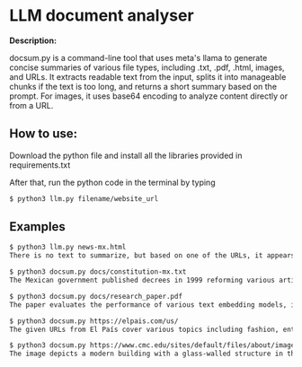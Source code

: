 # LLM document analyser

**Description:** 

docsum.py is a command-line tool that uses meta's llama to generate concise summaries of various file types, including .txt, .pdf, .html, images, and URLs. It extracts readable text from the input, splits it into manageable chunks if the text is too long, and returns a short summary based on the prompt. For images, it uses base64 encoding to analyze content directly or from a URL.

## How to use:
Download the python file and install all the libraries provided in requirements.txt

After that, run the python code in the terminal by typing 

```bash
$ python3 llm.py filename/website_url

```


## Examples

```bash
$ python3 llm.py news-mx.html
There is no text to summarize, but based on one of the URLs, it appears that a US court ruling related to Trump's use of a wartime law from 1798 for deportations was made by a divided Supreme Court. The decision allowed Trump to continue using the law.
```

```bash
$ python3 docsum.py docs/constitution-mx.txt
The Mexican government published decrees in 1999 reforming various articles of its constitution, including those related to the judiciary and federal powers. The decrees outlined transitional provisions for implementing the changes, including establishing a new entity for fiscal oversight.
```

```bash
$ python3 docsum.py docs/research_paper.pdf
The paper evaluates the performance of various text embedding models, including DOCSPLIT, on five datasets for few-shot text classification, achieving state-of-the-art results. DOCSPLIT outperforms other models with significant improvements in macro-F1 scores, particularly in few-shot learning settings.
```

```bash
$ python3 docsum.py https://elpais.com/us/
The given URLs from El País cover various topics including fashion, entertainment, and food. The articles discuss upcycling, LGBTQ+ experiences, Andy Kaufman's life, and food-related content such as menus and fermented foods.
```

```bash
$ python3 docsum.py https://www.cmc.edu/sites/default/files/about/images/20170213-cube.jpg
The image depicts a modern building with a glass-walled structure in the center, surrounded by a pool of water and a walkway. The building is situated in a courtyard setting, with other buildings visible in the background.
```
